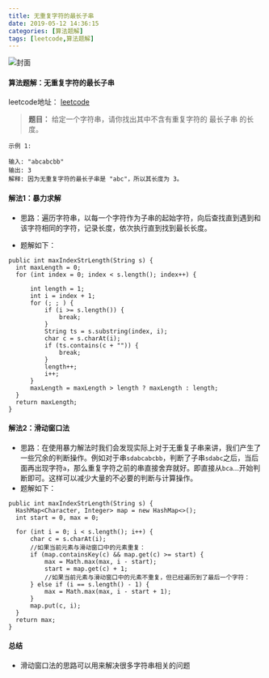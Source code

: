 ```yaml
---
title: 无重复字符的最长子串
date: 2019-05-12 14:36:15
categories: [算法题解]
tags: [leetcode,算法题解]
---
```


![封面](bb.png)

#### 算法题解：无重复字符的最长子串
leetcode地址： [leetcode](https://leetcode-cn.com/problems/longest-substring-without-repeating-characters/)
> **题目：** 给定一个字符串，请你找出其中不含有重复字符的 最长子串 的长度。

```aidl
示例 1:

输入: "abcabcbb"
输出: 3
解释: 因为无重复字符的最长子串是 "abc"，所以其长度为 3。
```
<!--more-->
#### 解法1：暴力求解
 - 思路：遍历字符串，以每一个字符作为子串的起始字符，向后查找直到遇到和该字符相同的字符，记录长度，依次执行直到找到最长长度。

 - 题解如下：
 ```
 public int maxIndexStrLength(String s) {
   int maxLength = 0;
   for (int index = 0; index < s.length(); index++) {

       int length = 1;
       int i = index + 1;
       for (; ; ) {
           if (i >= s.length()) {
               break;
           }
           String ts = s.substring(index, i);
           char c = s.charAt(i);
           if (ts.contains(c + "")) {
               break;
           }
           length++;
           i++;
       }
       maxLength = maxLength > length ? maxLength : length;
   }
   return maxLength;
}
 ```

#### 解法2：滑动窗口法
- 思路：在使用暴力解法时我们会发现实际上对于无重复子串来讲，我们产生了一些冗余的判断操作。例如对于串`sdabcabcbb`，判断了子串`sdabc`之后，当后面再出现字符`a`，那么重复字符之前的串直接舍弃就好。即直接从`bca`...开始判断即可。这样可以减少大量的不必要的判断与计算操作。
- 题解如下：

```
public int maxIndexStrLength(String s) {
  HashMap<Character, Integer> map = new HashMap<>();
  int start = 0, max = 0;

  for (int i = 0; i < s.length(); i++) {
      char c = s.charAt(i);
      //如果当前元素与滑动窗口中的元素重复：
      if (map.containsKey(c) && map.get(c) >= start) {
          max = Math.max(max, i - start);
          start = map.get(c) + 1;
          //如果当前元素与滑动窗口中的元素不重复，但已经遍历到了最后一个字符：
      } else if (i == s.length() - 1) {
          max = Math.max(max, i - start + 1);
      }
      map.put(c, i);
  }
  return max;
}
```

#### 总结

- 滑动窗口法的思路可以用来解决很多字符串相关的问题
